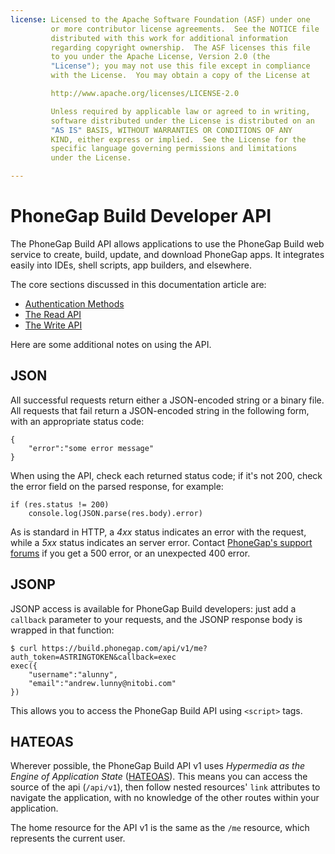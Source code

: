 ```yaml
---
license: Licensed to the Apache Software Foundation (ASF) under one
         or more contributor license agreements.  See the NOTICE file
         distributed with this work for additional information
         regarding copyright ownership.  The ASF licenses this file
         to you under the Apache License, Version 2.0 (the
         "License"); you may not use this file except in compliance
         with the License.  You may obtain a copy of the License at

         http://www.apache.org/licenses/LICENSE-2.0

         Unless required by applicable law or agreed to in writing,
         software distributed under the License is distributed on an
         "AS IS" BASIS, WITHOUT WARRANTIES OR CONDITIONS OF ANY
         KIND, either express or implied.  See the License for the
         specific language governing permissions and limitations
         under the License.

---
```


# PhoneGap Build Developer API

The PhoneGap Build API allows applications to use the PhoneGap Build web service to create, build, update, and download PhoneGap apps. It integrates easily into IDEs, shell scripts, app builders, and elsewhere.

The core sections discussed in this documentation article are:

* [Authentication Methods](developer_api_authentication.md.html)
* [The Read API](developer_api_read.md.html)
* [The Write API](developer_api_write.md.html)

Here are some additional notes on using the API.

## JSON

All successful requests return either a JSON-encoded string or a binary file. All requests that fail return a JSON-encoded string in the following form, with an appropriate status code:

    {
        "error":"some error message"
    }

When using the API, check each returned status code; if it's not 200, check the error field on the parsed response, for example:

    if (res.status != 200)
        console.log(JSON.parse(res.body).error)

As is standard in HTTP, a _4xx_ status indicates an error with the request, while a _5xx_ status indicates an server error. Contact [PhoneGap's support forums](http://community.phonegap.com) if you get a 500 error, or an unexpected 400 error.

## JSONP

JSONP access is available for PhoneGap Build developers: just add a `callback` parameter to your requests, and the JSONP response body is wrapped in that function:

    $ curl https://build.phonegap.com/api/v1/me?auth_token=ASTRINGTOKEN&callback=exec
    exec({
        "username":"alunny",
        "email":"andrew.lunny@nitobi.com"
    })

This allows you to access the PhoneGap Build API using `<script>` tags.

## HATEOAS

Wherever possible, the PhoneGap Build API v1 uses _Hypermedia as the Engine of Application State_ ([HATEOAS](http://en.wikipedia.org/wiki/HATEOAS)).  This means you can access the source of the api (`/api/v1`), then follow nested resources' `link` attributes to navigate the application, with no knowledge of the other routes within your application.

The home resource for the API v1 is the same as the `/me` resource, which represents the current user.
